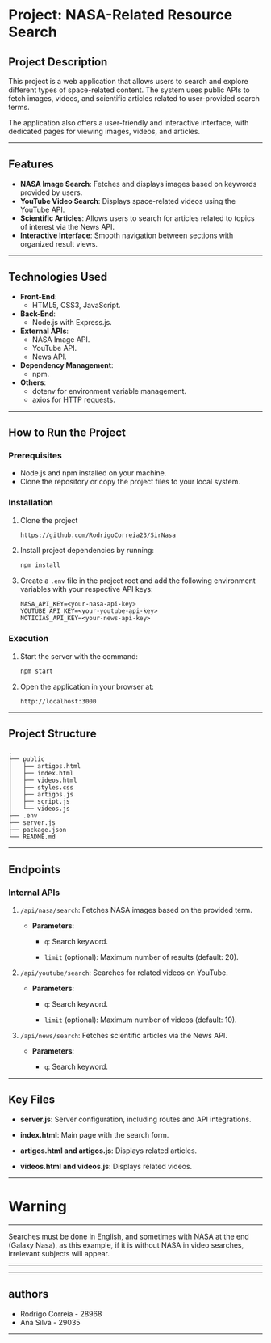
# **Project: NASA-Related Resource Search**

## **Project Description**
This project is a web application that allows users to search and explore different types of space-related content. The system uses public APIs to fetch images, videos, and scientific articles related to user-provided search terms.

The application also offers a user-friendly and interactive interface, with dedicated pages for viewing images, videos, and articles.

---

## **Features**
- **NASA Image Search**: Fetches and displays images based on keywords provided by users.
- **YouTube Video Search**: Displays space-related videos using the YouTube API.
- **Scientific Articles**: Allows users to search for articles related to topics of interest via the News API.
- **Interactive Interface**: Smooth navigation between sections with organized result views.

---

## **Technologies Used**
- **Front-End**:
  - HTML5, CSS3, JavaScript.
- **Back-End**:
  - Node.js with Express.js.
- **External APIs**:
  - NASA Image API.
  - YouTube API.
  - News API.
- **Dependency Management**:
  - npm.
- **Others**:
  - dotenv for environment variable management.
  - axios for HTTP requests.

---

## **How to Run the Project**

### **Prerequisites**
- Node.js and npm installed on your machine.
- Clone the repository or copy the project files to your local system.

### **Installation**

1. Clone the project
   ```bash
   https://github.com/RodrigoCorreia23/SirNasa
   ```

2. Install project dependencies by running:
   ```bash
   npm install
   ```

3. Create a `.env` file in the project root and add the following environment variables with your respective API keys:
   ```
   NASA_API_KEY=<your-nasa-api-key>
   YOUTUBE_API_KEY=<your-youtube-api-key>
   NOTICIAS_API_KEY=<your-news-api-key>
   ```

### **Execution**
1. Start the server with the command:
   ```bash
   npm start
   ```
2. Open the application in your browser at:
   ```
   http://localhost:3000
   ```

---

## **Project Structure**
```
.
├── public
│   ├── artigos.html
│   ├── index.html
│   ├── videos.html
│   ├── styles.css
│   ├── artigos.js
│   ├── script.js
│   └── videos.js
├── .env
├── server.js
├── package.json
└── README.md
```

---

## **Endpoints**

### **Internal APIs**
1. `/api/nasa/search`: Fetches NASA images based on the provided term.

   - **Parameters**:

     - `q`: Search keyword.

     - `limit` (optional): Maximum number of results (default: 20).

2. `/api/youtube/search`: Searches for related videos on YouTube.

   - **Parameters**:

     - `q`: Search keyword.

     - `limit` (optional): Maximum number of videos (default: 10).

3. `/api/news/search`: Fetches scientific articles via the News API.

   - **Parameters**:

     - `q`: Search keyword.

---

## **Key Files**

- **server.js**: Server configuration, including routes and API integrations.

- **index.html**: Main page with the search form.

- **artigos.html and artigos.js**: Displays related articles.

- **videos.html and videos.js**: Displays related videos.

---


# Warning
---

Searches must be done in English, and sometimes with NASA at the end (Galaxy Nasa), as this example, if it is without NASA in video searches, irrelevant subjects will appear.

---

---
## authors

- Rodrigo Correia - 28968
- Ana Silva - 29035
---